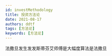 ```yaml
---
id: investMethodology
title: 投资方法论
date: 2021-08-17
authors: ddtf
tags: [方法论]
keywords: [方法论]
---
```



法撒旦发生发发斯蒂芬艾师傅是大幅度算法是法撒旦